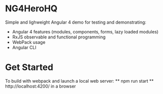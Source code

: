 # NG4HeroHQ

Simple and lighweight Angular 4 demo for testing and demonstrating:

* Angular 4 features (modules, components, forms, lazy loaded modules)
* RxJS observable and functional programming
* WebPack usage
* Angular CLI

# Get Started

To build with webpack and launch a local web server:
** npm run start **
http://localhost:4200/ in a browser